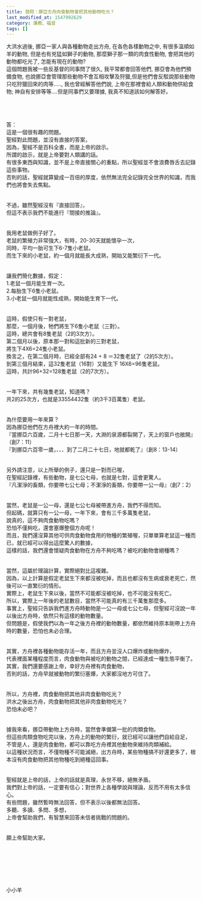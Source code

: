 ```yaml
---
title: 發問：挪亞方舟肉食動物會把其他動物吃光？
last_modified_at: 1547992629
category: 護教、福音
tags: []
---
```


<p>大洪水過後, 挪亞一家人與各種動物走出方舟, 在各色各樣動物之中, 有很多溫順如羊的動物, 但是也有兇猛如獅子的動物, 那麼獅子那一類的肉食性動物, 會把其他的動物都吃光了, 怎能有現在的動物? <br/>這個問題我被一些反基督的同事問了很久, 我平常都會回答他們, 挪亞會為他們預備食物, 也說挪亞會管理那些動物不會互相攻擊及狩獵,但是他們會反駁說那些動物只吃狩獵回來的肉等....., 我也曾經解答他們說, 上帝在那裡會給人類和動物供給食物; 神自有安排等等....但是同事們又要理據, 我真不知道該如何解答好。<br/><!--more--><br/><br/><br/><br/>答：<br/>這是一個很有趣的問題。<br/>聖經對此問題，並沒有直接的答案，<br/>因為，聖經不是百科全書，而是上帝的啟示。<br/>所謂的啟示，就是上帝要對人類講的話。<br/>有很多東西與知識，並不是上帝直接關心的重點，所以聖經並不會浪費唇舌去記錄這些事物。<br/>否則的話，聖經就算變成一百倍的厚度，依然無法完全記錄完全世界的知識，而我們也將會失去焦點。<br/> <br/><br/>不過，雖然聖經沒有『直接回答』，<br/>但這不表示我們不能進行『間接的推論』。<br/> <br/><br/>我用老鼠做例子好了。<br/>老鼠的繁殖力非常強大，有時，20-30天就能懷孕一次，<br/>同時，平均一胎可生下6-7隻小老鼠。<br/>而生下來的小老鼠，約一個月就能長大成熟，開始又能繁衍下一代。<br/> <br/><br/>讓我們簡化數據，假定：<br/>1.老鼠一個月能生育一次。<br/>2.每胎生下6隻小老鼠。<br/>3.小老鼠一個月就能性成熟，開始能生育下一代。<br/> <br/><br/>這時，假使只有一對老鼠，<br/>那麼，一個月後，牠們將生下6隻小老鼠（三對）。<br/>這時，總共會有8隻老鼠（2的3次方）。<br/>第二個月以後，原本那一對和這批新的三對老鼠，<br/>將生下4X6=24隻小老鼠。<br/>換言之，在第二個月時，已經全部有24 + 8 ＝32隻老鼠了（2的5次方）。<br/>到第三個月結束，這32隻老鼠（16對）又能生下 16X6=96隻老鼠。<br/>這時，共計96+32=128隻老鼠（2的7次方）。<br/> <br/><br/>一年下來，共有幾隻老鼠，知道嗎？<br/>共2的25次方，也就是33554432隻（約3千3百萬隻）老鼠。<br/><br/><br/>為什麼要用一年來算？<br/>因為挪亞他們在方舟裡大約一年的時間。<br/>『當挪亞六百歲，二月十七日那一天，大淵的泉源都裂開了，天上的窗戶也敞開』（創7：11）<br/>『到挪亞六百零一歲，、、、到了二月二十七日，地就都乾了』（創8：13-14）<br/> <br/><br/>另外請注意，以上所舉的例子，還只是一對而已喔，<br/>在聖經記錄裡，有些動物，是七公七母，也就是七對，這會更驚人。<br/>『凡潔淨的畜類，你要帶七公七母；不潔淨的畜類，你要帶一公一母』（創7：2）<br/> <br/><br/>當然，老鼠是一公一母，還是七公七母被帶進方舟，我們不得而知。<br/>但起碼，就算只有一公一母，一年下來，會有三千多萬隻老鼠，<br/>說真的，這不夠肉食動物吃嗎？<br/>恐怕不僅夠吃，還會塞爆整個方舟呢！<br/>而且，我們還沒算其他可供肉食動物食用的物種的繁殖喔，只單單算老鼠這一種而已，就已經可以得出這麼驚人的數據，<br/>這樣的話，我們還會懷疑肉食動物在方舟不夠吃嗎？被吃的動物會絕種嗎？<br/><br/> <br/>當然，這屬於理論計算，實際絕對比這複雜。<br/>因為，以上計算是假定老鼠生下來都沒被吃掉，而且也都沒有生病或衰老死亡，然後可以一直繁衍的情形。<br/>實際上，老鼠生下來以後，當然不可能都沒被吃掉，也不可能沒有死亡。<br/>所以，實際上一年後的老鼠數目，當然不可能真的有三千萬隻那麼多。<br/>事實上，聖經只告訴我們進方舟時動物是一公一母或七公七母，但聖經可沒說一年以後出方舟時，依然只有這樣的動物數量。<br/>但問題是，假使我們以為一年之後方舟裡的動物數量，都依然維持原本剛帶上方舟時的數量，恐怕也未必合理。<br/> <br/><br/>其實，方舟裡各種動物能存活一年，而且方舟並沒人口爆炸或動物爆炸，<br/>代表裡面某種程度而言，肉食動物與被吃的動物之間，已經達成一種生態平衡了。<br/>其實，我們還要感謝上帝，幸好方舟裡有肉食動物，<br/>否則的話，方舟早就被動物的繁衍塞爆，大家都沒地方可住了。<br/> <br/><br/>所以，方舟裡，肉食動物把其他非肉食動物吃光？<br/>洪水之後出方舟，肉食動物把其他非肉食動物吃光？<br/>恐怕未必吧？<br/> <br/><br/>據我來看，挪亞帶動物上方舟時，當然會準備第一批的肉類食物。<br/>但這些肉類食物吃完以後，方舟上的動物的繁衍，就已經可以讓他們自給自足，<br/>不管是人，還是肉食動物，都可以靠吃方舟裡其他動物來維持肉類補給。<br/>以這種狀況而言，不僅物種不可能滅絕，出方舟時，某些物種搞不好還更多了，根本沒有肉食動物把其他物種吃到絕種這回事。<br/><br/><br/>聖經就是上帝的話，上帝的話就是真理，永世不移，絕無矛盾。<br/>我們對上帝的話，一定要有信心；對世界上各種學說與理論，反而不用有太多信心。<br/>有些問題，雖然暫時無法回答，但不表示以後都無法回答。<br/>多聽、多讀、多問、多想，<br/>上帝會幫助我們，有智慧來回答未信者挑戰的問題的。<br/><br/><br/>願上帝幫助大家。<br/><br/><br/><br/><br/><br/><br/><br/>小小羊
</p>